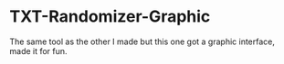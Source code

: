 # TXT-Randomizer-Graphic
The same tool as the other I made but this one got a graphic interface, made it for fun.
